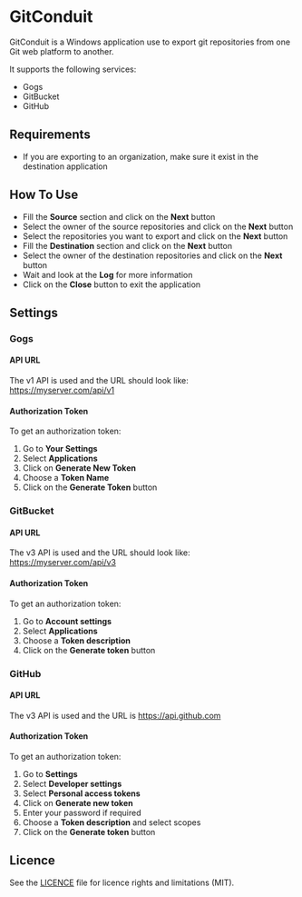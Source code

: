 # GitConduit

GitConduit is a Windows application use to export git repositories from one Git web platform to another.

It supports the following services:

* Gogs
* GitBucket
* GitHub

## Requirements

* If you are exporting to an organization, make sure it exist in the destination application

## How To Use

* Fill the **Source** section and click on the **Next** button
* Select the owner of the source repositories and click on the **Next** button
* Select the repositories you want to export and click on the **Next** button
* Fill the **Destination** section and click on the **Next** button
* Select the owner of the destination repositories and click on the **Next** button
* Wait and look at the **Log** for more information
* Click on the **Close** button to exit the application

## Settings

### Gogs

#### API URL

The v1 API is used and the URL should look like: https://myserver.com/api/v1

#### Authorization Token

To get an authorization token:

1. Go to **Your Settings**
2. Select **Applications**
3. Click on **Generate New Token**
4. Choose a **Token Name**
5. Click on the **Generate Token** button

### GitBucket

#### API URL

The v3 API is used and the URL should look like: https://myserver.com/api/v3

#### Authorization Token

To get an authorization token:

1. Go to **Account settings**
2. Select **Applications**
3. Choose a **Token description**
4. Click on the **Generate token** button

### GitHub

#### API URL

The v3 API is used and the URL is https://api.github.com

#### Authorization Token

To get an authorization token:

1. Go to **Settings**
2. Select **Developer settings**
3. Select **Personal access tokens**
4. Click on **Generate new token**
5. Enter your password if required
6. Choose a **Token description** and select scopes
7. Click on the **Generate token** button

## Licence

See the [LICENCE](LICENCE.md) file for licence rights and limitations (MIT).
